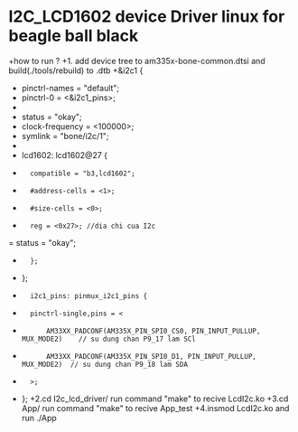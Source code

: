 # I2C_LCD1602 device Driver linux for beagle ball black
+how to run ?
+1. add device tree to am335x-bone-common.dtsi and build(./tools/rebuild) to .dtb
+&i2c1 {
+	pinctrl-names = "default";
+	pinctrl-0 = <&i2c1_pins>;
+
+	status = "okay";
+	clock-frequency = <100000>;
+	symlink = "bone/i2c/1";
+
+	lcd1602: lcd1602@27 {
+		compatible = "b3,lcd1602";
+		#address-cells = <1>;
+		#size-cells = <0>;
+		reg = <0x27>; //dia chi cua I2c
=		status = "okay";
+		};
+	};
+    	i2c1_pins: pinmux_i2c1_pins {
+		pinctrl-single,pins = <
+			AM33XX_PADCONF(AM335X_PIN_SPI0_CS0, PIN_INPUT_PULLUP, MUX_MODE2)	// su dung chan P9_17 lam SCl
+			AM33XX_PADCONF(AM335X_PIN_SPI0_D1, PIN_INPUT_PULLUP, MUX_MODE2)	 // su dung chan P9_18 lam SDA
+		>;
+	};
+2.cd I2c_lcd_driver/ run command  "make" to recive LcdI2c.ko
+3.cd App/ run command  "make" to recive App_test
+4.insmod LcdI2c.ko and run ./App
